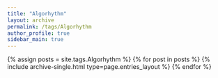 ```yaml
---
title: "Algorhythm"
layout: archive
permalink: /tags/Algorhythm
author_profile: true
sidebar_main: true
---
```


{% assign posts = site.tags.Algorhythm %}
{% for post in posts %} {% include archive-single.html type=page.entries_layout %} {% endfor %}